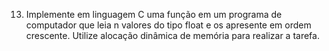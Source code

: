 13. Implemente em linguagem C 
uma função em um programa de computador 
que leia n valores do tipo float e 
os apresente em ordem crescente. 
Utilize alocação dinâmica de memória 
para realizar a tarefa.